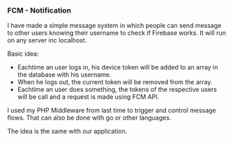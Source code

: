 ### FCM - Notification

I have made a simple message system in which people can send message to other users knowing their username to check if Firebase works. It will run on any server inc localhost.

Basic idea:
- Eachtime an user logs in, his device token will be added to an array in the database with his username.
- When he logs out, the current token will be removed from the array.
- Eachtime an user does something, the tokens of the respective users will be call and a request is made using FCM API.

I used my PHP Middleware from last time to trigger and control message flows. That can also be done with go or other languages.

The idea is the same with our application.
